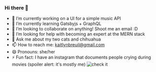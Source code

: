 ### Hi there 👋

- 🔭 I’m currently working on a UI for a simple music API 
- 🌱 I’m currently learning Gatsbyjs + GraphQL
- 👯 I’m looking to collaborate on anything! Shoot me an email :D 
- 🤔 I’m looking for help with becoming an expert at the MERN stack 
- 💬 Ask me about my two cats and chihuahua 
- 📫 How to reach me: kaitlynbreuil@gmail.com 
- 😄 Pronouns: she/her 
- ⚡ Fun fact: I have an instagram that documents people crying during movies (spoiler alert: it's mostly me) ![check it](https://www.instagram.com/miss.tearz/) 
